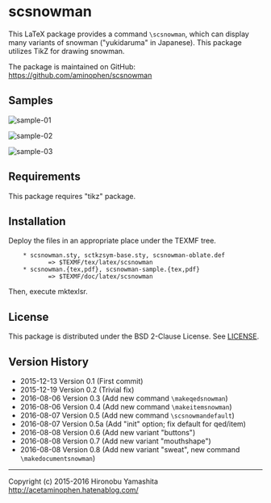# scsnowman

This LaTeX package provides a command `\scsnowman`, which can display many
variants of snowman ("yukidaruma" in Japanese).
This package utilizes TikZ for drawing snowman.

The package is maintained on GitHub:
https://github.com/aminophen/scsnowman

## Samples

![sample-01](http://img.f.hatena.ne.jp/images/fotolife/a/acetaminophen/20151213/20151213003442.png)

![sample-02](http://img.f.hatena.ne.jp/images/fotolife/a/acetaminophen/20151213/20151213004819.png)

![sample-03](http://img.f.hatena.ne.jp/images/fotolife/a/acetaminophen/20151213/20151213011831.png)

## Requirements

This package requires "tikz" package.

## Installation

Deploy the files in an appropriate place under the TEXMF tree.

        * scsnowman.sty, sctkzsym-base.sty, scsnowman-oblate.def
               => $TEXMF/tex/latex/scsnowman
        * scsnowman.{tex,pdf}, scsnowman-sample.{tex,pdf}
               => $TEXMF/doc/latex/scsnowman

Then, execute mktexlsr.

## License

This package is distributed under the BSD 2-Clause License.
See [LICENSE](./LICENSE).

## Version History

 - 2015-12-13 Version 0.1  (First commit)
 - 2015-12-19 Version 0.2  (Trivial fix)
 - 2016-08-06 Version 0.3  (Add new command `\makeqedsnowman`)
 - 2016-08-06 Version 0.4  (Add new command `\makeitemsnowman`)
 - 2016-08-07 Version 0.5  (Add new command `\scsnowmandefault`)
 - 2016-08-07 Version 0.5a (Add "init" option; fix default for qed/item)
 - 2016-08-08 Version 0.6  (Add new variant "buttons")
 - 2016-08-08 Version 0.7  (Add new variant "mouthshape")
 - 2016-08-08 Version 0.8  (Add new variant "sweat", new command `\makedocumentsnowman`)

--------------------
Copyright (c) 2015-2016 Hironobu Yamashita
http://acetaminophen.hatenablog.com/
